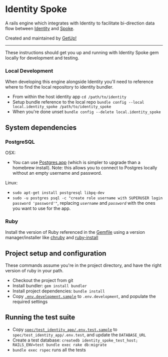 # Identity Spoke

A rails engine which integrates with Identity to facilitate bi-direction data flow between [Identity](https://github.com/the-open/identity) and [Spoke](https://github.com/getup/spoke).

Created and maintained by [GetUp!](https://getup.org.au)

---

These instructions should get you up and running with Identity Spoke gem locally for development and testing. 

### Local Development

When developing this engine alongside Identity you'll need to reference where to find the local repository to identity bundler.
- From within the host identity app `cd /path/to/identity`
- Setup bundle reference to the local repo `bundle config --local local.identity_spoke /path/to/identity_spoke`
- When you're done unset `bundle config --delete local.identity_spoke`

## System dependencies

### PostgreSQL
OSX:
- You can use [Postgres.app](https://postgresapp.com/) (which is simpler to upgrade than a homebrew install). Note: this allows you to connect to Postgres locally without an empty username and password.

Linux:
- `sudo apt-get install postgresql libpq-dev`
- `sudo -u postgres psql -c "create role username with SUPERUSER login password 'password'"`, replacing _`username`_ and _`password`_ with the ones you want to use for the app.

### Ruby
Install the version of Ruby referenced in the [Gemfile](./Gemfile#L3) using a version manager/installer like [chruby](https://github.com/postmodern/chruby) and [ruby-install](https://github.com/postmodern/ruby-install)

## Project setup and configuration
These commands assume you're in the project directory, and have the right version of ruby in your path.
- Checkout the project from git
- Install bundler: `gem install bundler`
- Install project dependencies: `bundle install`
- Copy [`.env.development.sample`](./.env.development.sample) to `.env.development`, and populate the required settings

## Running the test suite
- Copy [`spec/test_identity_app/.env.test.sample`](./spec/test_identity_app/.env.test.sample) to `spec/test_identity_app/.env.test`, and update the `DATABASE_URL`
- Create a test database: `createdb identity_spoke_test_host; RAILS_ENV=test bundle exec rake db:migrate`
- `bundle exec rspec` runs all the tests
